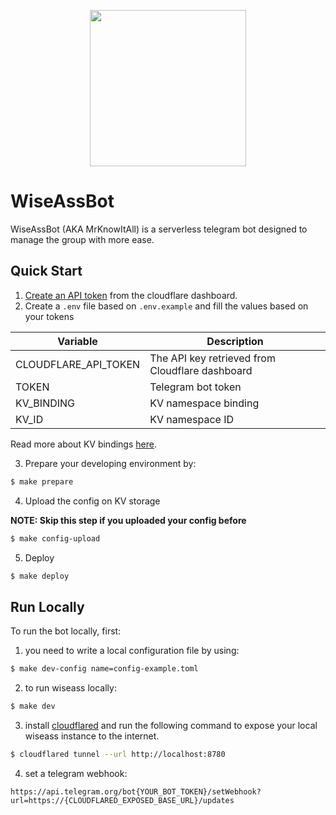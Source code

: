 <p align="center"><img src="./logo.png" width="250"></p>

# WiseAssBot
WiseAssBot (AKA MrKnowItAll) is a serverless telegram bot designed to manage the group with more ease.

## Quick Start
1. [Create an API token](https://developers.cloudflare.com/fundamentals/api/get-started/create-token/) from the cloudflare dashboard.
2. Create a `.env` file based on `.env.example` and fill the values based on your tokens

| Variable            | Description                                      |
|---------------------|--------------------------------------------------|
| CLOUDFLARE_API_TOKEN | The API key retrieved from Cloudflare dashboard |
| TOKEN               | Telegram bot token                               |
| KV_BINDING          | KV namespace binding                             |
| KV_ID               | KV namespace ID                                  |

Read more about KV bindings [here](https://developers.cloudflare.com/kv/reference/kv-bindings/).

3. Prepare your developing environment by:
```sh
$ make prepare
```

4. Upload the config on KV storage

**NOTE: Skip this step if you uploaded your config before**
```sh
$ make config-upload
```

5. Deploy
```sh
$ make deploy
```

## Run Locally
To run the bot locally, first:
1. you need to write a local configuration file by using:
```sh
$ make dev-config name=config-example.toml
 ```
2.  to run wiseass locally:
```sh
$ make dev
```
3. install [cloudflared](https://developers.cloudflare.com/cloudflare-one/connections/connect-networks/get-started/create-local-tunnel/) and run the following command to expose your local wiseass instance to the internet.

```sh
$ cloudflared tunnel --url http://localhost:8780
```

4. set a telegram webhook:
 ```
 https://api.telegram.org/bot{YOUR_BOT_TOKEN}/setWebhook?url=https://{CLOUDFLARED_EXPOSED_BASE_URL}/updates 
```
